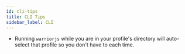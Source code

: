 ```yaml
---
id: cli-tips
title: CLI Tips
sidebar_label: CLI
---
```


* Running `warriorjs` while you are in your profile's directory will auto-select
  that profile so you don't have to each time.

